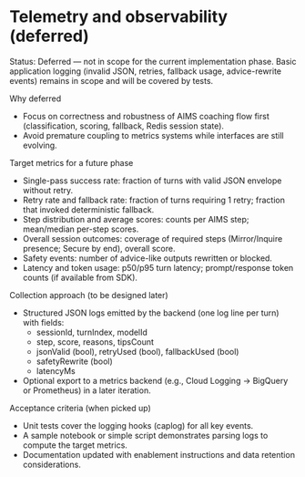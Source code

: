 # Telemetry and observability (deferred)

Status: Deferred — not in scope for the current implementation phase. Basic application logging (invalid JSON, retries, fallback usage, advice-rewrite events) remains in scope and will be covered by tests.

Why deferred
- Focus on correctness and robustness of AIMS coaching flow first (classification, scoring, fallback, Redis session state).
- Avoid premature coupling to metrics systems while interfaces are still evolving.

Target metrics for a future phase
- Single-pass success rate: fraction of turns with valid JSON envelope without retry.
- Retry rate and fallback rate: fraction of turns requiring 1 retry; fraction that invoked deterministic fallback.
- Step distribution and average scores: counts per AIMS step; mean/median per-step scores.
- Overall session outcomes: coverage of required steps (Mirror/Inquire presence; Secure by end), overall score.
- Safety events: number of advice-like outputs rewritten or blocked.
- Latency and token usage: p50/p95 turn latency; prompt/response token counts (if available from SDK).

Collection approach (to be designed later)
- Structured JSON logs emitted by the backend (one log line per turn) with fields:
  - sessionId, turnIndex, modelId
  - step, score, reasons, tipsCount
  - jsonValid (bool), retryUsed (bool), fallbackUsed (bool)
  - safetyRewrite (bool)
  - latencyMs
- Optional export to a metrics backend (e.g., Cloud Logging → BigQuery or Prometheus) in a later iteration.

Acceptance criteria (when picked up)
- Unit tests cover the logging hooks (caplog) for all key events.
- A sample notebook or simple script demonstrates parsing logs to compute the target metrics.
- Documentation updated with enablement instructions and data retention considerations.
